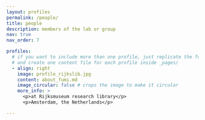 ```yaml
---
layout: profiles
permalink: /people/
title: people
description: members of the lab or group
nav: true
nav_order: 7

profiles:
  # if you want to include more than one profile, just replicate the following block
  # and create one content file for each profile inside _pages/
  - align: right
    image: profile_rijkslib.jpg
    content: about_fumi.md
    image_circular: false # crops the image to make it circular
    more_info: >
      <p>at Rijksmuseum research library</p>
      <p>Amsterdam, the Netherlands</p>

---
```

